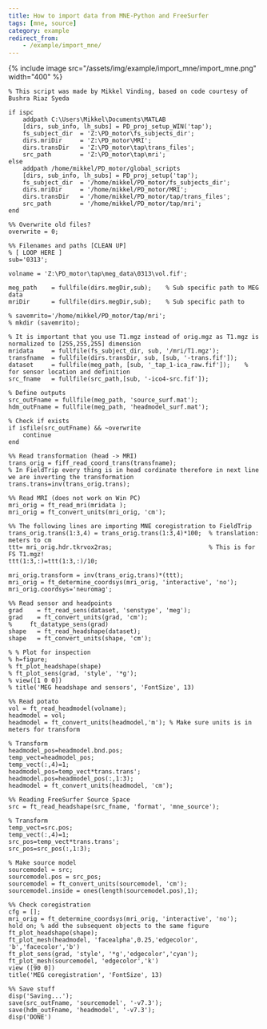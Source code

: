 ```yaml
---
title: How to import data from MNE-Python and FreeSurfer
tags: [mne, source]
category: example
redirect_from:
    - /example/import_mne/
---
```


{% include image src="/assets/img/example/import_mne/import_mne.png" width="400" %}

    % This script was made by Mikkel Vinding, based on code courtesy of Bushra Riaz Syeda

    if ispc
        addpath C:\Users\Mikkel\Documents\MATLAB
        [dirs, sub_info, lh_subs] = PD_proj_setup_WIN('tap');
        fs_subject_dir  = 'Z:\PD_motor\fs_subjects_dir';
        dirs.mriDir     = 'Z:\PD_motor\MRI';
        dirs.transDir   = 'Z:\PD_motor\tap\trans_files';
        src_path        = 'Z:\PD_motor\tap\mri';
    else
        addpath /home/mikkel/PD_motor/global_scripts
        [dirs, sub_info, lh_subs] = PD_proj_setup('tap');
        fs_subject_dir  = '/home/mikkel/PD_motor/fs_subjects_dir';
        dirs.mriDir     = '/home/mikkel/PD_motor/MRI';
        dirs.transDir   = '/home/mikkel/PD_motor/tap/trans_files';
        src_path        = '/home/mikkel/PD_motor/tap/mri';
    end

    %% Overwrite old files?
    overwrite = 0;

    %% Filenames and paths [CLEAN UP]
    % [ LOOP HERE ]
    sub='0313';

    volname = 'Z:\PD_motor\tap\meg_data\0313\vol.fif';

    meg_path    = fullfile(dirs.megDir,sub);    % Sub specific path to MEG data
    mriDir      = fullfile(dirs.megDir,sub);    % Sub specific path to

    % savemrito='/home/mikkel/PD_motor/tap/mri';
    % mkdir (savemrito);

    % It is important that you use T1.mgz instead of orig.mgz as T1.mgz is normalized to [255,255,255] dimension
    mridata     = fullfile(fs_subject_dir, sub, '/mri/T1.mgz');
    transfname  = fullfile(dirs.transDir, sub, [sub, '-trans.fif']);
    dataset     = fullfile(meg_path, [sub, '_tap_1-ica_raw.fif']);    % for sensor location and definition
    src_fname   = fullfile(src_path,[sub, '-ico4-src.fif']);

    % Define outputs
    src_outFname = fullfile(meg_path, 'source_surf.mat');
    hdm_outFname = fullfile(meg_path, 'headmodel_surf.mat');

    % Check if exists
    if isfile(src_outFname) && ~overwrite
        continue
    end

    %% Read transformation (head -> MRI)
    trans_orig = fiff_read_coord_trans(transfname);
    % In FieldTrip every thing is in head cordinate therefore in next line we are inverting the transformation
    trans.trans=inv(trans_orig.trans);

    %% Read MRI (does not work on Win PC)
    mri_orig = ft_read_mri(mridata );
    mri_orig = ft_convert_units(mri_orig, 'cm');

    %% The following lines are importing MNE coregistration to FieldTrip
    trans_orig.trans(1:3,4) = trans_orig.trans(1:3,4)*100;  % translation: meters to cm
    ttt= mri_orig.hdr.tkrvox2ras;                           % This is for FS T1.mgz!
    ttt(1:3,:)=ttt(1:3,:)/10;

    mri_orig.transform = inv(trans_orig.trans)*(ttt);
    mri_orig = ft_determine_coordsys(mri_orig, 'interactive', 'no');
    mri_orig.coordsys='neuromag';

    %% Read sensor and headpoints
    grad    = ft_read_sens(dataset, 'senstype', 'meg');
    grad    = ft_convert_units(grad, 'cm');
    %     ft_datatype_sens(grad)
    shape   = ft_read_headshape(dataset);
    shape   = ft_convert_units(shape, 'cm');

    % % Plot for inspection
    % h=figure;
    % ft_plot_headshape(shape)
    % ft_plot_sens(grad, 'style', '*g');
    % view([1 0 0])
    % title('MEG headshape and sensors', 'FontSize', 13)

    %% Read potato
    vol = ft_read_headmodel(volname);
    headmodel = vol;
    headmodel = ft_convert_units(headmodel,'m'); % Make sure units is in meters for transform

    % Transform
    headmodel_pos=headmodel.bnd.pos;
    temp_vect=headmodel_pos;
    temp_vect(:,4)=1;
    headmodel_pos=temp_vect*trans.trans';
    headmodel.pos=headmodel_pos(:,1:3);
    headmodel = ft_convert_units(headmodel, 'cm');

    %% Reading FreeSurfer Source Space
    src = ft_read_headshape(src_fname, 'format', 'mne_source');

    % Transform
    temp_vect=src.pos;
    temp_vect(:,4)=1;
    src_pos=temp_vect*trans.trans';
    src_pos=src_pos(:,1:3);

    % Make source model
    sourcemodel = src;
    sourcemodel.pos = src_pos;
    sourcemodel = ft_convert_units(sourcemodel, 'cm');
    sourcemodel.inside = ones(length(sourcemodel.pos),1);

    %% Check coregistration
    cfg = [];
    mri_orig = ft_determine_coordsys(mri_orig, 'interactive', 'no');
    hold on; % add the subsequent objects to the same figure
    ft_plot_headshape(shape);
    ft_plot_mesh(headmodel, 'facealpha',0.25,'edgecolor', 'b','facecolor','b')
    ft_plot_sens(grad, 'style', '*g','edgecolor','cyan');
    ft_plot_mesh(sourcemodel, 'edgecolor','k')
    view ([90 0])
    title('MEG coregistration', 'FontSize', 13)

    %% Save stuff
    disp('Saving...');
    save(src_outFname, 'sourcemodel', '-v7.3');
    save(hdm_outFname, 'headmodel', '-v7.3');
    disp('DONE')
